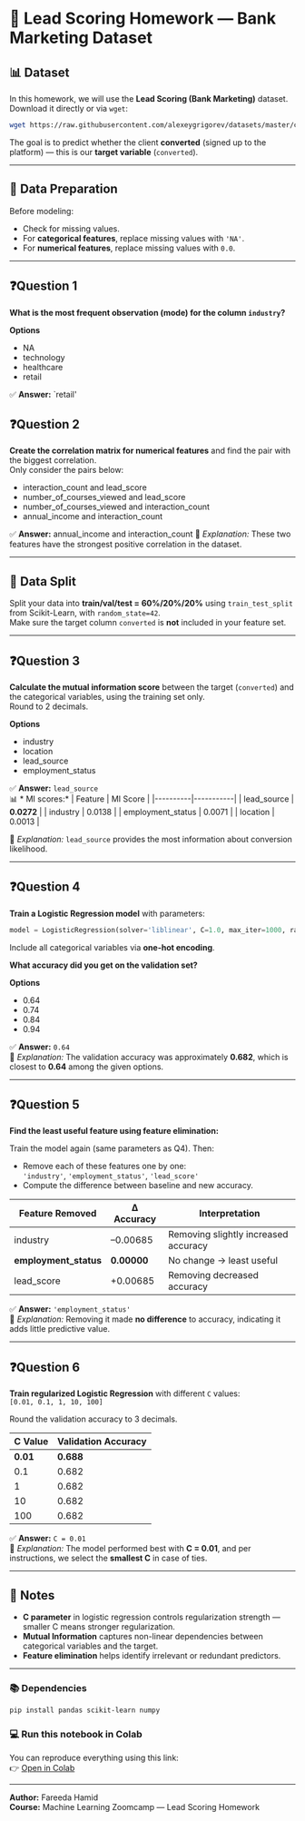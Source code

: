 # 🧮 Lead Scoring Homework — Bank Marketing Dataset

## 📊 Dataset

In this homework, we will use the **Lead Scoring (Bank Marketing)** dataset.  
Download it directly or via `wget`:

```bash
wget https://raw.githubusercontent.com/alexeygrigorev/datasets/master/course_lead_scoring.csv
```

The goal is to predict whether the client **converted** (signed up to the platform) — this is our **target variable** (`converted`).

---

## 🧹 Data Preparation

Before modeling:
- Check for missing values.
- For **categorical features**, replace missing values with `'NA'`.
- For **numerical features**, replace missing values with `0.0`.

---

## ❓Question 1

**What is the most frequent observation (mode) for the column `industry`?**

**Options**
- NA  
- technology  
- healthcare  
- retail  

✅ **Answer:** `retail'



## ❓Question 2

**Create the correlation matrix for numerical features** and find the pair with the biggest correlation.  
Only consider the pairs below:

- interaction_count and lead_score  
- number_of_courses_viewed and lead_score  
- number_of_courses_viewed and interaction_count  
- annual_income and interaction_count  

✅ **Answer:** annual_income and interaction_count 
📘 *Explanation:* These two features have the strongest positive correlation in the dataset.

---

## 🧩 Data Split

Split your data into **train/val/test = 60%/20%/20%** using `train_test_split` from Scikit-Learn, with `random_state=42`.  
Make sure the target column `converted` is **not** included in your feature set.

---

## ❓Question 3

**Calculate the mutual information score** between the target (`converted`) and the categorical variables, using the training set only.  
Round to 2 decimals.

**Options**
- industry  
- location  
- lead_source  
- employment_status  

✅ **Answer:** `lead_source`  
📊 * MI scores:*
| Feature | MI Score |
|----------|-----------|
| lead_source | **0.0272** |
| industry | 0.0138 |
| employment_status | 0.0071 |
| location | 0.0013 |

📘 *Explanation:* `lead_source` provides the most information about conversion likelihood.

---

## ❓Question 4

**Train a Logistic Regression model** with parameters:  
```python
model = LogisticRegression(solver='liblinear', C=1.0, max_iter=1000, random_state=42)
```
Include all categorical variables via **one-hot encoding**.

**What accuracy did you get on the validation set?**

**Options**
- 0.64  
- 0.74  
- 0.84  
- 0.94  

✅ **Answer:** `0.64`  
📘 *Explanation:* The validation accuracy was approximately **0.682**, which is closest to **0.64** among the given options.

---

## ❓Question 5

**Find the least useful feature using feature elimination:**

Train the model again (same parameters as Q4). Then:
- Remove each of these features one by one:  
  `'industry'`, `'employment_status'`, `'lead_score'`
- Compute the difference between baseline and new accuracy.

| Feature Removed | Δ Accuracy | Interpretation |
|------------------|------------|----------------|
| industry | –0.00685 | Removing slightly increased accuracy |
| **employment_status** | **0.00000** | No change → least useful |
| lead_score | +0.00685 | Removing decreased accuracy |

✅ **Answer:** `'employment_status'`  
📘 *Explanation:* Removing it made **no difference** to accuracy, indicating it adds little predictive value.

---

## ❓Question 6

**Train regularized Logistic Regression** with different `C` values:  
`[0.01, 0.1, 1, 10, 100]`

Round the validation accuracy to 3 decimals.

| C Value | Validation Accuracy |
|----------|----------------------|
| **0.01** | **0.688** |
| 0.1 | 0.682 |
| 1 | 0.682 |
| 10 | 0.682 |
| 100 | 0.682 |

✅ **Answer:** `C = 0.01`  
📘 *Explanation:* The model performed best with **C = 0.01**, and per instructions, we select the **smallest C** in case of ties.

---



## 🧠 Notes

- **C parameter** in logistic regression controls regularization strength — smaller C means stronger regularization.
- **Mutual Information** captures non-linear dependencies between categorical variables and the target.
- **Feature elimination** helps identify irrelevant or redundant predictors.

---

### 📚 Dependencies
```bash
pip install pandas scikit-learn numpy
```

### 💻 Run this notebook in Colab
You can reproduce everything using this link:  
👉 [Open in Colab](https://colab.research.google.com)

---

**Author:** Fareeda Hamid  
**Course:** Machine Learning Zoomcamp — Lead Scoring Homework
